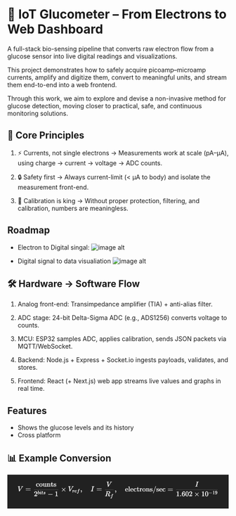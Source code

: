 
# 💉 IoT Glucometer – From Electrons to Web Dashboard

A full-stack bio-sensing pipeline that converts raw electron flow from a glucose sensor into live digital readings and visualizations.

This project demonstrates how to safely acquire picoamp–microamp currents, amplify and digitize them, convert to meaningful units, and stream them end-to-end into a web frontend.

Through this work, we aim to explore and devise a non-invasive method for glucose detection, moving closer to practical, safe, and continuous monitoring solutions.


## 🔑 Core Principles

1. ⚡ Currents, not single electrons → Measurements work at scale (pA–µA), using charge → current → voltage → ADC counts.

2. 🔒 Safety first → Always current-limit (< µA to body) and isolate the measurement front-end.

3. 📐 Calibration is king → Without proper protection, filtering, and calibration, numbers are meaningless.


## Roadmap

- Electron to Digital singal:
  ![image alt]() 

- Digital signal to data visualiation
  ![image alt]()


## 🛠️ Hardware → Software Flow
1. Analog front-end: Transimpedance amplifier (TIA) + anti-alias filter.

2. ADC stage: 24-bit Delta-Sigma ADC (e.g., ADS1256) converts voltage to counts.

3. MCU: ESP32 samples ADC, applies calibration, sends JSON packets via MQTT/WebSocket.

4. Backend: Node.js + Express + Socket.io ingests payloads, validates, and stores.

5. Frontend: React (+ Next.js) web app streams live values and graphs in real time.

## Features

- Shows the glucose levels and its history
- Cross platform



## 📊 Example Conversion

![image alt](https://github.com/adicoder008/Non-invasive-Glucometer/blob/main/Screenshot%202025-09-26%20113002.png?raw=true)


